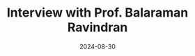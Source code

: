 ---
layout: post
title: "Interview with Prof. Balaraman Ravindran"
date: 2024-08-30
description: "Interview with Prof. Ravindran, Head of the New Department: Wadhwani School of Data Science and AI"
redirect: https://www.t5eiitm.org/wadhwani-school-of-data-science-and-ai-interview-with-prof-balaraman-ravindran/
tags: The Fifth Estate
---